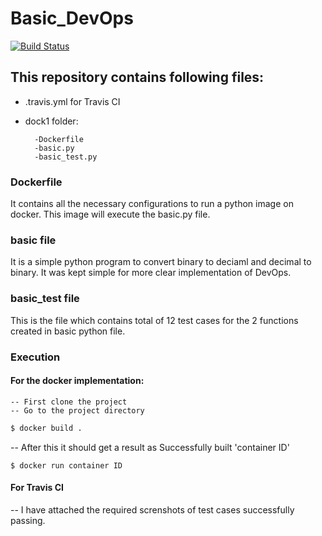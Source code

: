 # Basic_DevOps


[![Build Status](https://travis-ci.com/chiragGu/Basic_DevOps.svg?branch=master)](https://travis-ci.com/chiragGu/Basic_DevOps)

## This repository contains following files:
  - .travis.yml for Travis CI 
  - dock1 folder:
          
          -Dockerfile
          -basic.py 
          -basic_test.py

### Dockerfile

  It contains all the necessary configurations to run a python image on docker. This image will execute the basic.py file.

### basic file

  It is a simple python program to convert binary to deciaml and decimal to binary. It was kept simple for more clear implementation of DevOps.


### basic_test file

  This is the file which contains total of 12 test cases for the 2 functions created in basic python file.
  
  
  
### Execution

#### For the docker implementation:
    -- First clone the project
    -- Go to the project directory
```sh
$ docker build .
```
-- After this it should get a result as Successfully built 'container ID' 

    $ docker run container ID

#### For Travis CI 
-- I have attached the required screnshots of test cases successfully passing. 

